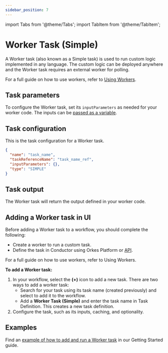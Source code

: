 ```yaml
---
sidebar_position: 7
---
```



import Tabs from '@theme/Tabs';
import TabItem from '@theme/TabItem';

# Worker Task (Simple)

A Worker task (also known as a Simple task) is used to run custom logic implemented in any language. The custom logic can be deployed anywhere and the Worker task requires an external worker for polling.

For a full guide on how to use workers, refer to [Using Workers](docs/developer-guides/using-workers.md).

## Task parameters

To configure the Worker task, set its `inputParameters` as needed for your worker code. The inputs can be [passed as a variable](https://orkes.io/content/developer-guides/passing-inputs-to-task-in-conductor).


## Task configuration

This is the task configuration for a Worker task.

``` json
{
  "name": "task_name",
  "taskReferenceName": "task_name_ref",
  "inputParameters": {},
  "type": "SIMPLE"
}
```


## Task output

The Worker task will return the output defined in your worker code.


## Adding a Worker task in UI

Before adding a Worker task to a workflow, you should complete the following:
* Create a worker to run a custom task.
* Define the task in Conductor using Orkes Platform or [API](https://orkes.io/content/reference-docs/api/metadata/creating-task-definitions).

For a full guide on how to use workers, refer to Using Workers.

**To add a Worker task:**
1. In your workflow, select the **(+)** icon to add a new task. There are two ways to add a worker task:
    * Search for your task using its task name (created previously) and select to add it to the workflow.
    * Add a **Worker Task (Simple)** and enter the task name in Task Definition. This creates a new task definition.
2. Configure the task, such as its inputs, caching, and optionality.


## Examples

Find an [example of how to add and run a Worker task](https://orkes.io/content/getting-started/adding-custom-code-worker) in our Getting Started guide.